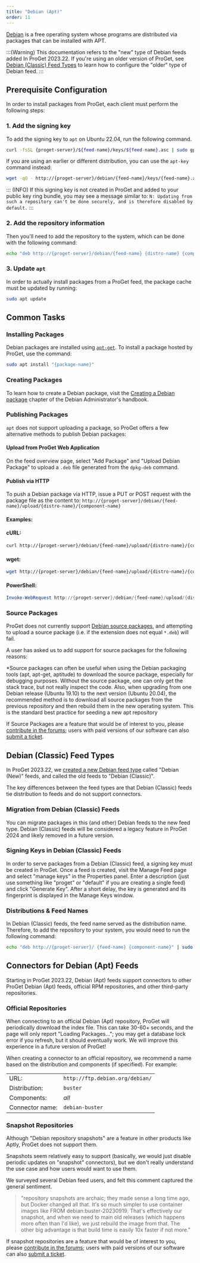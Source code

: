 ```yaml
---
title: "Debian (Apt)"
order: 11
---
```



[Debian](https://www.debian.org/) is a free operating system whose programs are distributed via packages that can be installed with APT.

:::(Warning)
This documentation refers to the "new" type of Debian feeds added In ProGet 2023.22. If you're using an older version of ProGet, see [Debian (Classic) Feed Types](#debian-classic-feed-types) to learn how to configure the "older" type of Debian feed.
:::

## Prerequisite Configuration

In order to install packages from ProGet, each client must perform the following steps:

### 1. Add the signing key

To add the signing key to `apt` on  Ubuntu 22.04, run the following command.
```sh
curl -fsSL {proget-server}/${feed-name}/keys/${feed-name}.asc | sudo gpg --dearmor  -o /etc/apt/keyrings/${feed-name}.gpg
```

If you are using an earlier or different distribution, you can use the `apt-key` command instead:

```sh
wget -qO - http://{proget-server}/debian/{feed-name}/keys/{feed-name}.asc | sudo apt-key add -
```
::: (INFO) 
If this signing key is not created in ProGet and added to your public key ring bundle, you may see a message similar to:  `N: Updating from such a repository can't be done securely, and is therefore disabled by default.`
:::



### 2. Add the  repository information

Then you'll need to add the repository to the system, which can be done with the following command:

```sh
echo "deb http://{proget-server}/debian/{feed-name} {distro-name} {component-name}" | sudo tee /etc/apt/sources.list.d/{feed-name}.list
```

### 3. Update `apt`

In order to actually install packages from a ProGet feed, the package cache must be updated by running:

```sh
sudo apt update
```

## Common Tasks

### Installing Packages 
Debian packages are installed using [`apt-get`](https://manpages.debian.org/stretch/apt/apt-get.html). To install a package hosted by ProGet, use the command: 

```sh
sudo apt install "{package-name}"
```

### Creating Packages  

To learn how to create a Debian package, visit the [Creating a Debian package](https://debian-handbook.info/browse/stable/debian-packaging.html) chapter of the Debian Administrator's handbook.

### Publishing Packages  

`apt` does not support uploading a package, so ProGet offers a few alternative methods to publish Debian packages:

#### Upload from ProGet Web Application

On the feed overview page, select "Add Package" and "Upload Debian Package" to upload a `.deb` file generated from the `dpkg-deb` command.

#### Publish via HTTP

To push a Debian package via HTTP, issue a PUT or POST request with the package file as the content to: `http://{proget-server}/debian/{feed-name}/upload/{distro-name}/{component-name}`

#### Examples:

#### cURL:

```sh
curl http://{proget-server}/debian/{feed-name}/upload/{distro-name}/{component-name} --user <user>:<password> --upload-file {my-package}.deb
```

#### wget:

```sh
wget http://{proget-server}/debian/{feed-name}/upload/{distro-name}/{component-name} --http-user <user> --http-password <password> --method POST --body-file {my-package}.deb
```

#### PowerShell:

```powershell
Invoke-WebRequest http://{proget-server}/debian/{feed-name}/upload/{distro-name}/{component-name} -Credential [System.Net.NetworkCredential]::new('<user>', '<password>') -Method PUT -InFile {my-package}.deb
```

 ### Source Packages

ProGet does not currently support [Debian source packages](https://wiki.debian.org/Packaging/SourcePackage), and attempting to upload a source package (i.e. if the extension does not equal `*.deb`) will fail. 

A user has asked us to add support for source packages for the following reasons:

*Source packages can often be useful when using the Debian packaging tools (apt, apt-get, aptitude) to download the source package, especially for debugging purposes. Without the source package, one can only get the stack trace, but not really inspect the code. Also, when upgrading from one Debian release (Ubuntu 19.10) to the next version (Ubuntu 20.04), the recommended method is to download all source packages from the previous repository and then rebuild them in the new operating system. This is the standard best practice for seeding a new apt repository

If Source Packages are a feature that would be of interest to you, please [contribute in the forums](https://forums.inedo.com/); users with paid versions of our software can also [submit a ticket](https://inedo.com/support/ticket).

## Debian (Classic) Feed Types
In ProGet 2023.22, we [created a new Debian feed type](https://blog.inedo.com/inedo/new-debian-feeds) called "Debian (New)" feeds, and called the old feeds to "Debian (Classic)".

The key differences between the feed types are that Debian (Classic) feeds tie distribution to feeds and do not support connectors. 

### Migration from Debian (Classic) Feeds
You can migrate packages in this (and other) Debian feeds to the new  feed type. Debian (Classic) feeds will be considered a legacy feature in ProGet 2024 and likely removed in a future version.

### Signing Keys in Debian (Classic) Feeds
In order to serve packages from a Debian (Classic) feed, a signing key must be created in ProGet. Once a feed is created, visit the Manage Feed page and select "manage keys" in the Properties panel. Enter a description (just use something like "proget" or "default" if you are creating a single feed) and click "Generate Key". After a short delay, the key is generated and its fingerprint is displayed in the Manage Keys window.

### Distributions & Feed Names 
In Debian (Classic) feeds, the feed name served as the distribution name. Therefore, to add the repository to your  system, you would need to run the following command:

```sh
echo "deb http://{proget-server}/ {feed-name} {component-name}" | sudo tee /etc/apt/sources.list.d/{feed-name}.list
```

## Connectors for Debian (Apt) Feeds
Starting in ProGet 2023.22, Debian (Apt) feeds support connectors to other ProGet Debian (Apt) feeds, official RPM repositories, and other third-party repositories.

### Official  Repositories
When connecting to an official Debian (Apt) repository, ProGet will periodically download the index file. This can take 30-60+ seconds, and the page will only report "Loading Packages..."; you may get a database lock error if you refresh, but it should eventually work. We will improve this experience in a future version of ProGet!

When creating a connector to an official repository, we recommend a name based on the distribution and components (if specified). For example:

<table>
    <tr><td>URL:</td><td><code>http://ftp.debian.org/debian/</code></td></tr>
    <tr><td>Distribution:</td><td><code>buster</code></td></tr>
    <tr><td>Components:</td><td><em>all</em></td></tr>
    <tr><td>Connector name:</td><td><code>debian-buster</code></td></tr>
</table>

### Snapshot Repositories
Although "Debian repository snapshots" are a feature in other products like Aptly, ProGet does not support them. 

Snapshots seem relatively easy to support (basically, we would just disable periodic updates on "snapshot" connectors), but we don't really understand the use case and how users would want to use them.

We surveyed several Debian feed users, and felt this comment captured the general sentiment.

> "repository snapshots are archaic; they made sense a long time ago, but Docker changed all that. It's so much simpler to use container images like FROM debian:buster-20230919. That's effectively our snapshot, and when we need to main old releases (which happens more often than I'd like), we just rebuild the image from that. The other big advantage is that build time is easily 10x faster if not more."

If snapshot repositories are a feature that would be of interest to you, please [contribute in the forums](https://forums.inedo.com/); users with paid versions of our software can also [submit a ticket](https://inedo.com/support/ticket).